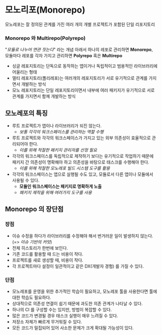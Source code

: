 # 모노리포(Monorepo)

모노레포는 잘 정의된 관계를 가진 여러 개의 개별 프로젝트가 포함된 단일 리포지토리

### Monorepo 와 Multirepo(Polyrepo)

"_모듈로 나누어 연관 짓는다_" 라는 개념 아래서 하나의 레포로 관리하면 **Monorepo**,  
모듈마다 레포를 각자 가지고 관리하면 **Polyrepo** 혹은 **Multirepo**

- 싱글 레포지토리는 단독으로 동작하는 앱이거나 독립적이고 범용적인 라이브러리에 어울리는 형태
- 멀티 레포지토리(폴리레포)는 여러개의 레포지토리가 서로 유기적으로 관계를 가지면서 개발하는 방식
- 모노 레포지토리는 단일 레포지토리이면서 내부에 여러 패키지가 유기적으로 서로 관계를 가지면서 함께 개발하는 방식

## 모노레포의 특징

- 루트 프로젝트가 앱이나 라이브러리가 되진 않는다.
  - _보통 각각의 워크스페이스를 관리하는 역할 수행_
- 루트 프로젝트와 각각의 워크스페이스가 가지고 있는 외부 의존성이 효율적으로 관리되어야 한다.
  - _이를 위해 적절한 패키지 관리자를 선정 필요_
- 각각의 워크스페이스를 독립적으로 제작하기 보다는 유기적으로 작업하기 때문에 패키지 간 의존성이 명확해야 하고 의존성을 바탕으로 태스크를 수행해야 한다.
  - _이를 위해 적절한 모노레포 빌드 시스템 도구를 활용_
- 각각의 워크스페이스는 앱으로 실행될 수도 있고, 모듈로서 다른 앱이나 모듈에서 사용될 수 있다.
  - **모듈인 워크스페이스는 패키지로 명확하게 노출**
  - _패키지 제작을 위해 여러가지 도구를 사용_

## Monorepo 의 장단점

### 장점

- 이슈 수정을 하다가 라이브러리를 수정해야 해서 번거러운 일이 발생하지 않는다. (=> _이슈 기반의 커밋_)
- 전체 히스토리가 한번에 보인다.
- 기존 코드를 활용할 때 드는 비용이 작다.
- 프로젝트를 새로 생성할 때, 비용이 작다.
- 각 프로젝트마다 설정이 일관적이고 같은 DX(개발자 경험) 를 가질 수 있다.

### 단점

- 모노레포를 운영을 위한 추가적인 학습이 필요하고, 모노레포 툴을 사용한다면 툴에 대한 학습도 필요하다.
- 상대적으로 의존성 연결이 쉽기 때문에 과도한 의존 관계가 나타날 수 있다.
- 하나의 CI 를 구성할 수는 있지만, 방법이 복잡할 수 있다.
- 많은 코드가 변경될 경우 태스크 실행이 매우 느려질 수 있다.
- 저장소 자체가 빠르게 무거워질 수 있다.
- 모든 코드가 밀집되어 있어 사소한 문제가 크게 확대될 가능성이 있다.
